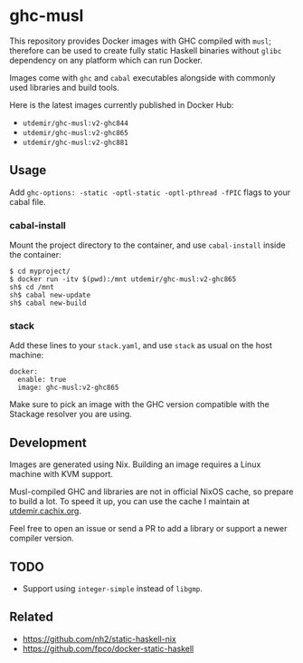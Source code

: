 # ghc-musl

This repository provides Docker images with GHC compiled with `musl`;
therefore can be used to create fully static Haskell binaries without
`glibc` dependency on any platform which can run Docker.

Images come with `ghc` and `cabal` executables alongside with commonly
used libraries and build tools.

Here is the latest images currently published in Docker Hub:

* `utdemir/ghc-musl:v2-ghc844`
* `utdemir/ghc-musl:v2-ghc865`
* `utdemir/ghc-musl:v2-ghc881`

## Usage

Add `ghc-options: -static -optl-static -optl-pthread -fPIC` flags to
your cabal file.

### cabal-install

Mount the project directory to the container, and use `cabal-install`
inside the container:

```
$ cd myproject/
$ docker run -itv $(pwd):/mnt utdemir/ghc-musl:v2-ghc865
sh$ cd /mnt
sh$ cabal new-update
sh$ cabal new-build
```

### stack

Add these lines to your `stack.yaml`, and use `stack` as usual on the
host machine:

```
docker:
  enable: true
  image: ghc-musl:v2-ghc865
```

Make sure to pick an image with the GHC version compatible with the
Stackage resolver you are using.

## Development

Images are generated using Nix. Building an image requires a Linux
machine with KVM support.

Musl-compiled GHC and libraries are not in official NixOS cache, so
prepare to build a lot. To speed it up, you can use the cache I maintain
at [utdemir.cachix.org]().

Feel free to open an issue or send a PR to add a library or support a
newer compiler version.

## TODO

* Support using `integer-simple` instead of `libgmp`.

## Related

* https://github.com/nh2/static-haskell-nix
* https://github.com/fpco/docker-static-haskell
